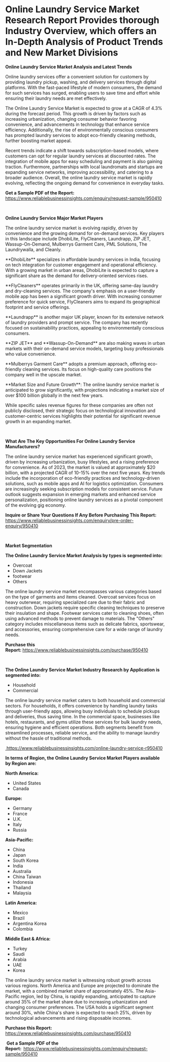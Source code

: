 <p><h1>Online Laundry Service Market Research Report Provides thorough Industry Overview, which offers an In-Depth Analysis of Product Trends and New Market Divisions</h1></p><p><strong>Online Laundry Service Market Analysis and Latest Trends</strong></p>
<p><p>Online laundry services offer a convenient solution for customers by providing laundry pickup, washing, and delivery services through digital platforms. With the fast-paced lifestyle of modern consumers, the demand for such services has surged, enabling users to save time and effort while ensuring their laundry needs are met effectively.</p><p>The Online Laundry Service Market is expected to grow at a CAGR of 4.3% during the forecast period. This growth is driven by factors such as increasing urbanization, changing consumer behavior favoring convenience, and advancements in technology that enhance service efficiency. Additionally, the rise of environmentally conscious consumers has prompted laundry services to adopt eco-friendly cleaning methods, further boosting market appeal.</p><p>Recent trends indicate a shift towards subscription-based models, where customers can opt for regular laundry services at discounted rates. The integration of mobile apps for easy scheduling and payment is also gaining traction. Furthermore, partnerships with local laundromats and startups are expanding service networks, improving accessibility, and catering to a broader audience. Overall, the online laundry service market is rapidly evolving, reflecting the ongoing demand for convenience in everyday tasks.</p></p>
<p><strong>Get a Sample PDF of the Report:&nbsp;</strong> <a href="https://www.reliablebusinessinsights.com/enquiry/request-sample/950410?utm_campaign=3491&utm_medium=2&utm_source=Github&utm_content=ia&utm_term=17042025&utm_id=online-laundry-service">https://www.reliablebusinessinsights.com/enquiry/request-sample/950410</a></p>
<p>&nbsp;</p>
<p><strong>Online Laundry Service Major Market Players</strong></p>
<p><p>The online laundry service market is evolving rapidly, driven by convenience and the growing demand for on-demand services. Key players in this landscape include DhobiLite, FlyCleaners, Laundrapp, ZIP JET, Wassup-On-Demand, Mulberrys Garment Care, PML Solutions, The Laundrywalla, and Cleanly. </p><p>**DhobiLite** specializes in affordable laundry services in India, focusing on tech integration for customer engagement and operational efficiency. With a growing market in urban areas, DhobiLite is expected to capture a significant share as the demand for delivery-oriented services rises.</p><p>**FlyCleaners** operates primarily in the UK, offering same-day laundry and dry-cleaning services. The company's emphasis on a user-friendly mobile app has been a significant growth driver. With increasing consumer preference for quick service, FlyCleaners aims to expand its geographical footprint and service offerings.</p><p>**Laundrapp** is another major UK player, known for its extensive network of laundry providers and prompt service. The company has recently focused on sustainability practices, appealing to environmentally conscious consumers. </p><p>**ZIP JET** and **Wassup-On-Demand** are also making waves in urban markets with their on-demand service models, targeting busy professionals who value convenience. </p><p>**Mulberrys Garment Care** adopts a premium approach, offering eco-friendly cleaning services. Its focus on high-quality care positions the company well in the upscale market.</p><p>**Market Size and Future Growth**: The online laundry service market is anticipated to grow significantly, with projections indicating a market size of over $100 billion globally in the next few years. </p><p>While specific sales revenue figures for these companies are often not publicly disclosed, their strategic focus on technological innovation and customer-centric services highlights their potential for significant revenue growth in an expanding market.</p></p>
<p>&nbsp;</p>
<p><strong>What Are The Key Opportunities For Online Laundry Service Manufacturers?</strong></p>
<p><p>The online laundry service market has experienced significant growth, driven by increasing urbanization, busy lifestyles, and a rising preference for convenience. As of 2023, the market is valued at approximately $20 billion, with a projected CAGR of 10-15% over the next five years. Key trends include the incorporation of eco-friendly practices and technology-driven solutions, such as mobile apps and AI for logistics optimization. Consumers are increasingly seeking subscription models for consistent service. Future outlook suggests expansion in emerging markets and enhanced service personalization, positioning online laundry services as a pivotal component of the evolving gig economy.</p></p>
<p><strong>Inquire or Share Your Questions If Any Before Purchasing This Report:</strong> <a href="https://www.reliablebusinessinsights.com/enquiry/pre-order-enquiry/950410?utm_campaign=3491&utm_medium=2&utm_source=Github&utm_content=ia&utm_term=17042025&utm_id=online-laundry-service">https://www.reliablebusinessinsights.com/enquiry/pre-order-enquiry/950410</a></p>
<p>&nbsp;</p>
<p><strong>Market Segmentation</strong></p>
<p><strong>The Online Laundry Service Market Analysis by types is segmented into:</strong></p>
<p><ul><li>Overcoat</li><li>Down Jackets</li><li>footwear</li><li>Others</li></ul></p>
<p><p>The online laundry service market encompasses various categories based on the type of garments and items cleaned. Overcoat services focus on heavy outerwear, requiring specialized care due to their fabric and construction. Down jackets require specific cleaning techniques to preserve their insulation and shape. Footwear services cater to cleaning shoes, often using advanced methods to prevent damage to materials. The "Others" category includes miscellaneous items such as delicate fabrics, sportswear, and accessories, ensuring comprehensive care for a wide range of laundry needs.</p></p>
<p><strong>Purchase this Report:&nbsp;</strong><a href="https://www.reliablebusinessinsights.com/purchase/950410?utm_campaign=3491&utm_medium=2&utm_source=Github&utm_content=ia&utm_term=17042025&utm_id=online-laundry-service">https://www.reliablebusinessinsights.com/purchase/950410</a></p>
<p>&nbsp;</p>
<p><strong>The Online Laundry Service Market Industry Research by Application is segmented into:</strong></p>
<p><ul><li>Household</li><li>Commercial</li></ul></p>
<p><p>The online laundry service market caters to both household and commercial sectors. For households, it offers convenience by handling laundry tasks through user-friendly apps, allowing busy individuals to schedule pickups and deliveries, thus saving time. In the commercial space, businesses like hotels, restaurants, and gyms utilize these services for bulk laundry needs, ensuring hygiene and efficient operations. Both segments benefit from streamlined processes, reliable service, and the ability to manage laundry without the hassle of traditional methods.</p></p>
<p><a href="https://www.reliablebusinessinsights.com/online-laundry-service-r950410?utm_campaign=3491&utm_medium=2&utm_source=Github&utm_content=ia&utm_term=17042025&utm_id=online-laundry-service">&nbsp;https://www.reliablebusinessinsights.com/online-laundry-service-r950410</a></p>
<p><strong>In terms of Region, the Online Laundry Service Market Players available by Region are:</strong></p>
<p>
    <p> <strong> North America: </strong>
        <ul>
            <li>United States</li>
            <li>Canada</li>
        </ul>
        </p> 
    <p> <strong> Europe: </strong>
        <ul>
            <li>Germany</li>
            <li>France</li>
            <li>U.K.</li>
            <li>Italy</li>
            <li>Russia</li>
        </ul>
        </p> 
    <p> <strong> Asia-Pacific: </strong>
        <ul>
            <li>China</li>
            <li>Japan</li>
            <li>South Korea</li>
            <li>India</li>
            <li>Australia</li>
            <li>China Taiwan</li>
            <li>Indonesia</li>
            <li>Thailand</li>
            <li>Malaysia</li>
        </ul>
        </p> 
    <p> <strong> Latin America: </strong>
        <ul>
            <li>Mexico</li>
            <li>Brazil</li>
            <li>Argentina Korea</li>
            <li>Colombia</li>
        </ul>
        </p> 
    <p> <strong> Middle East & Africa: </strong>
        <ul>
            <li>Turkey</li>
            <li>Saudi</li>
            <li>Arabia</li>
            <li>UAE</li>
            <li>Korea</li>
        </ul>
    </p>
    </p>
<p><p>The online laundry service market is witnessing robust growth across various regions. North America and Europe are projected to dominate the market, with a combined market share of approximately 45%. The Asia-Pacific region, led by China, is rapidly expanding, anticipated to capture around 35% of the market share due to increasing urbanization and changing consumer preferences. The USA holds a significant segment around 30%, while China's share is expected to reach 25%, driven by technological advancements and rising disposable incomes.</p></p>
<p><strong>Purchase this Report: </strong><a href="https://www.reliablebusinessinsights.com/purchase/950410?utm_campaign=3491&utm_medium=2&utm_source=Github&utm_content=ia&utm_term=17042025&utm_id=online-laundry-service">https://www.reliablebusinessinsights.com/purchase/950410</a></p>
<p>&nbsp;<strong>Get a Sample PDF of the Report:&nbsp;&nbsp;</strong><a href="https://www.reliablebusinessinsights.com/enquiry/request-sample/950410?utm_campaign=3491&utm_medium=2&utm_source=Github&utm_content=ia&utm_term=17042025&utm_id=online-laundry-service">https://www.reliablebusinessinsights.com/enquiry/request-sample/950410</a></p>
<p><strong></strong></p>
<p><p></p><p></p><p></p></p>